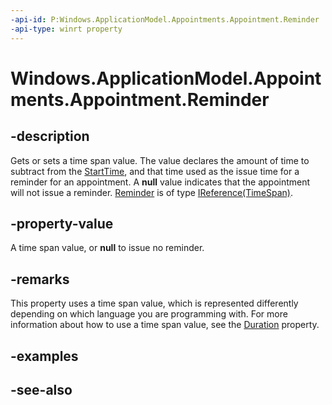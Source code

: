 ```yaml
---
-api-id: P:Windows.ApplicationModel.Appointments.Appointment.Reminder
-api-type: winrt property
---
```


<!-- Property syntax
public Windows.Foundation.IReference<Windows.Foundation.TimeSpan> Reminder { get;  set; }
-->

# Windows.ApplicationModel.Appointments.Appointment.Reminder

## -description
Gets or sets a time span value. The value declares the amount of time to subtract from the [StartTime](appointment_starttime.md), and that time used as the issue time for a reminder for an appointment. A **null** value indicates that the appointment will not issue a reminder. [Reminder](appointment_reminder.md) is of type [IReference(TimeSpan)](../windows.foundation/ireference_1.md).

## -property-value
A time span value, or **null** to issue no reminder.

## -remarks
This property uses a time span value, which is represented differently depending on which language you are programming with. For more information about how to use a time span value, see the [Duration](appointment_duration.md) property.

## -examples

## -see-also
